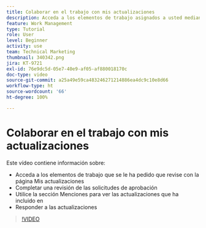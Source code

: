 ```yaml
---
title: Colaborar en el trabajo con mis actualizaciones
description: Acceda a los elementos de trabajo asignados a usted mediante la página Mis actualizaciones.
feature: Work Management
type: Tutorial
role: User
level: Beginner
activity: use
team: Technical Marketing
thumbnail: 340342.png
jira: KT-9721
exl-id: 76e9dc5d-05e7-40e9-af05-af880018170c
doc-type: video
source-git-commit: a25a49e59ca483246271214886ea4dc9c10e8d66
workflow-type: ht
source-wordcount: '66'
ht-degree: 100%

---
```


# Colaborar en el trabajo con mis actualizaciones

Este vídeo contiene información sobre:

* Acceda a los elementos de trabajo que se le ha pedido que revise con la página Mis actualizaciones
* Completar una revisión de las solicitudes de aprobación
* Utilice la sección Menciones para ver las actualizaciones que ha incluido en
* Responder a las actualizaciones

>[!VIDEO](https://video.tv.adobe.com/v/340342/?quality=12&learn=on)
